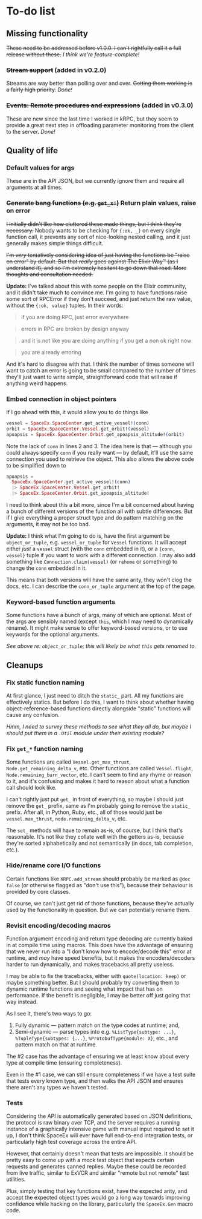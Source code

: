 # To-do list

## Missing functionality

~~These need to be addressed before v1.0.0.  I can't rightfully call it a full release without these.~~ *I think we're feature-complete!*

### ~~Stream support~~ (added in v0.2.0)

Streams are way better than polling over and over.  ~~Getting them working is a fairly high priority.~~ *Done!*

### ~~Events: Remote procedures and expressions~~ (added in v0.3.0)

These are new since the last time I worked in kRPC, but they seem to provide a great next step in offloading parameter monitoring from the client to the server.  *Done!*

## Quality of life

### Default values for args

These are in the API JSON, but we currently ignore them and require all arguments at all times.

### ~~Generate bang functions (e.g. `get_x!`)~~ Return plain values, raise on error

~~I initially didn't like how cluttered these made things, but I think they're necessary.~~  Nobody wants to be checking for `{:ok, _}` on every single function call, it prevents any sort of nice-looking nested calling, and it just generally makes simple things difficult.

~~I'm *very* tentatively considering idea of just having the functions be "raise on error" by default.  But that *really* goes against The Elixir Way™ (as I understand it), and so I'm extremely hesitant to go down that road.  More thoughts and consultation needed.~~

**Update:** I've talked about this with some people on the Elixir community, and it didn't take much to convince me.  I'm going to have functions raise some sort of RPCError if they don't succeed, and just return the raw value, without the `{:ok, value}` tuples.  In their words:

> if you are doing RPC, just error everywhere

> errors in RPC are broken by design anyway

> and it is not like you are doing anything if you get a non ok right now

> you are already erroring

And it's hard to disagree with that.  I think the number of times someone will want to catch an error is going to be small compared to the number of times they'll just want to write simple, straightforward code that will raise if anything weird happens.

### Embed connection in object pointers

If I go ahead with this, it would allow you to do things like

```elixir
vessel = SpaceEx.SpaceCenter.get_active_vessel!(conn)
orbit = SpaceEx.SpaceCenter.Vessel.get_orbit!(vessel)
apoapsis = SpaceEx.SpaceCenter.Orbit.get_apoapsis_altitude!(orbit)
```

Note the lack of `conn` in lines 2 and 3.  The idea here is that — although you could always specify `conn` if you really want — by default, it'll use the same connection you used to retrieve the object.  This also allows the above code to be simplified down to

```elixir
apoapsis =
  SpaceEx.SpaceCenter.get_active_vessel!(conn)
  |> SpaceEx.SpaceCenter.Vessel.get_orbit!
  |> SpaceEx.SpaceCenter.Orbit.get_apoapsis_altitude!
```

I need to think about this a bit more, since I'm a bit concerned about having a bunch of different versions of the function all with subtle differences.  But if I give everything a proper struct type and do pattern matching on the arguments, it may not be too bad.

**Update:** I think what I'm going to do is, have the first argument be `object_or_tuple`, e.g. `vessel_or_tuple` for `Vessel` functions.  It will accept either *just* a `vessel` struct (with the `conn` embedded in it), or a `{conn, vessel}` tuple if you want to work with a different connection.  I may also add something like `Connection.claim(vessel)` (or `rehome` or something) to change the `conn` embedded in it.

This means that both versions will have the same arity, they won't clog the docs, etc.  I can describe the `conn_or_tuple` argument at the top of the page.

### Keyword-based function arguments

Some functions have a bunch of args, many of which are optional.  Most of the args are sensibly named (except `this`, which I may need to dynamically rename).  It might make sense to offer keyword-based versions, or to use keywords for the optional arguments.

*See above re: `object_or_tuple`; this will likely be what `this` gets renamed to.*

## Cleanups

### Fix static function naming

At first glance, I just need to ditch the `static_` part.  All my functions are effectively statics.  But before I do this, I want to think about whether having object-reference-based functions directly alongside "static" functions will cause any confusion.

*Hmm, I need to survey these methods to see what they all do, but maybe I should put them in a `.Util` module under their existing module?*

### Fix `get_*` function naming

Some functions are called `Vessel.get_max_thrust`, `Node.get_remaining_delta_v`, etc.  Other functions are called `Vessel.flight`, `Node.remaining_burn_vector`, etc.  I can't seem to find any rhyme or reason to it, and it's confusing and makes it hard to reason about what a function call should look like.

I can't rightly just put `get_` in front of everything, so maybe I should just remove the `get_` prefix, same as I'm probably going to remove the `static_` prefix.  After all, in Python, Ruby, etc., all of those would just be `vessel.max_thrust`, `node.remaining_delta_v`, etc.

The `set_` methods will have to remain as-is, of course, but I think that's reasonable.  It's not like they collate well with the getters as-is, because they're sorted alphabetically and not semantically (in docs, tab completion, etc.).

### Hide/rename core I/O functions

Certain functions like `KRPC.add_stream` should probably be marked as `@doc false` (or otherwise flagged as "don't use this"), because their behaviour is provided by core classes.

Of course, we can't just get rid of those functions, because they're actually used by the functionality in question.  But we can potentially rename them.

### Revisit encoding/decoding macros

Function argument encoding and return type decoding are currently baked in at compile time using macros.  This does have the advantage of ensuring that we never run into a "I don't know how to encode/decode this" error at runtime, and *may* have speed benefits, but it makes the encoders/decoders harder to run dynamically, and makes tracebacks all pretty useless.

I may be able to fix the tracebacks, either with `quote(location: keep)` or maybe something better.  But I should probably try converting them to dynamic runtime functions and seeing what impact that has on performance.  If the benefit is negligible, I may be better off just going that way instead.

As I see it, there's two ways to go:

1. Fully dynamic — pattern match on the type codes at runtime; and,
2. Semi-dynamic — parse types into e.g. `%ListType{subtype: ...}`, `%TupleType{subtypes: {...}`, `%ProtobufType{module: X}`, etc., and pattern match on that at runtime.

The #2 case has the advantage of ensuring we at least know about every type at compile time (ensuring completeness).

Even in the #1 case, we can still ensure completeness if we have a test suite that tests every known type, and then walks the API JSON and ensures there aren't any types we haven't tested.

### Tests

Considering the API is automatically generated based on JSON definitions, the protocol is raw binary over TCP, and the server requires a running instance of a graphically intensive game with manual input required to set it up, I don't think SpaceEx will ever have full end-to-end integration tests, or particularly high test coverage across the entire API.

However, that certainly doesn't mean that tests are impossible.  It should be pretty easy to come up with a mock test object that expects certain requests and generates canned replies.  Maybe these could be recorded from live traffic, similar to ExVCR and similar "remote but not remote" test utilities.

Plus, simply testing that key functions exist, have the expected arity, and accept the expected object types would go a long way towards improving confidence while hacking on the library, particularly the `SpaceEx.Gen` macro code.
